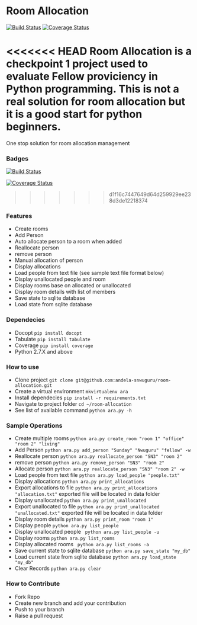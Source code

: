 Room Allocation
===============
[![Build Status](https://travis-ci.org/andela-snwuguru/room-allocation.svg?branch=master)](https://travis-ci.org/andela-snwuguru/room-allocation) [![Coverage Status](https://coveralls.io/repos/github/andela-snwuguru/room-allocation/badge.svg?branch=master)](https://coveralls.io/github/andela-snwuguru/room-allocation?branch=master)

<<<<<<< HEAD
Room Allocation is a checkpoint 1 project used to evaluate Fellow proviciency in Python programming. This is not a real solution for room allocation but it is a good start for python beginners.
=======
One stop solution for room allocation management

### Badges
[![Build Status](https://travis-ci.org/andela-snwuguru/room-allocation.svg?branch=master)](https://travis-ci.org/andela-snwuguru/room-allocation)


[![Coverage Status](https://coveralls.io/repos/github/andela-snwuguru/room-allocation/badge.svg?branch=master)](https://coveralls.io/github/andela-snwuguru/room-allocation?branch=master)
>>>>>>> d1f16c7447649d64d259929ee238d3de12218374

### Features

- Create rooms
- Add Person
- Auto allocate person to a room when added
- Reallocate person
- remove person
- Manual allocation of person
- Display allocations
- Load people from text file (see sample text file format below)
- Display unallocated people and room
- Display rooms base on allocated or unallocated
- Display room details with list of members
- Save state to sqlite database
- Load state from sqlite database

### Dependecies

- Docopt `` pip install docopt ``
- Tabulate `` pip install tabulate ``
- Coverage `` pip install coverage ``
- Python 2.7.X and above

### How to use

- Clone project `` git clone git@github.com:andela-snwuguru/room-allocation.git ``
- Create a virtual environment `` mkvirtualenv ara ``
- Install dependecies `` pip install -r requirements.txt ``
- Navigate to project folder `` cd ~/room-allocation ``
- See list of available command `` python ara.py -h ``

### Sample Operations

- Create multiple rooms `` python ara.py create_room "room 1" "office" "room 2" "living" ``
- Add Person `` python ara.py add_person "Sunday" "Nwuguru" "fellow" -w ``
- Reallocate person `` python ara.py reallocate_person "SN3" "room 2" ``
- remove person `` python ara.py remove_person "SN3" "room 2" ``
- Allocate person `` python ara.py reallocate_person "SN3" "room 2" -w ``
- Load people from text file `` python ara.py load_people "people.txt" ``
- Display allocations `` python ara.py print_allocations ``
- Export allocations to file `` python ara.py print_allocations "allocation.txt" `` exported file will be located in data folder
- Display unallocated `` python ara.py print_unallocated ``
- Export unallocated to file `` python ara.py print_unallocated "unallocated.txt" `` exported file will be located in data folder
- Display room details `` python ara.py print_room "room 1" ``
- Display people `` python ara.py list_people ``
- Display unallocated people `` python ara.py list_people -u``
- Display rooms `` python ara.py list_rooms ``
- Display allocated rooms `` python ara.py list_rooms -a``
- Save current state to sqlite database `` python ara.py save_state "my_db" ``
- Load current state from sqlite database `` python ara.py load_state "my_db" ``
- Clear Records `` python ara.py clear ``

### How to Contribute

- Fork Repo
- Create new branch and add your contribution
- Push to your branch
- Raise a pull request
